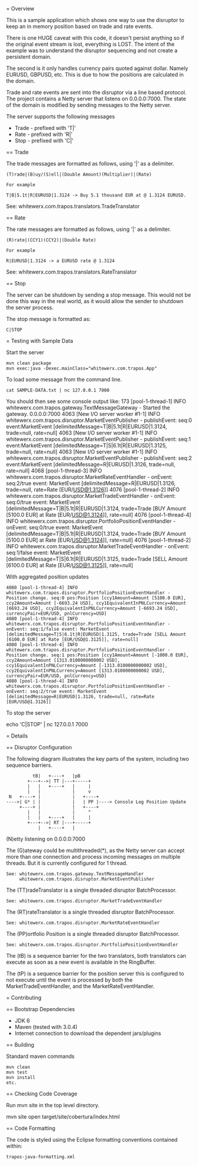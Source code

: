 = Overview

This is a sample application which shows one way to use the disruptor to keep 
an in memory position based on trade and rate events.

There is one HUGE caveat with this code, it doesn't persist anything so if the original
event stream is lost, everything is LOST.  The intent of the example was to understand
the disruptor sequencing and not create a persistent domain.

The second is it only handles currency pairs quoted against dollar. Namely EURUSD, GBPUSD, etc.
This is due to how the positions are calculated in the domain.

Trade and rate events are sent into the disruptor via a line based protocol.  The
project contains a Netty server that listens on 0.0.0.0:7000.  The state of the
domain is modified by sending messages to the Netty server.

The server supports the following messages

 * Trade - prefixed with 'T|'
 * Rate - prefixed with 'R|'
 * Stop - prefixed with 'C|'

== Trade

The trade messages are formatted as follows, using '|' as a delimiter.

    (T)rade|(B)uy/(S)ell|(Double Amount)(Multiplier)|(Rate)

    For example
    
    T|B|5.1t|R|EURUSD|1.3124 -> Buy 5.1 thousand EUR at @ 1.3124 EURUSD. 

See: whitewerx.com.trapos.translators.TradeTranslator 

== Rate

The rate messages are formatted as follows, using '|' as a delimiter.

    (R)rate|(CCY1)(CCY2)|(Double Rate)
    
    For example
    
    R|EURUSD|1.3124 -> a EURUSD rate @ 1.3124

See: whitewerx.com.trapos.translators.RateTranslator

== Stop

The server can be shutdown by sending a stop message.  This would not be
done this way in the real world, as it would allow the sender to shutdown 
the server process.

The stop message is formatted as:

    C|STOP
        
= Testing with Sample Data

Start the server

    mvn clean package
    mvn exec:java -Dexec.mainClass="whitewerx.com.trapos.App"

To load some message from the command line.

    cat SAMPLE-DATA.txt | nc 127.0.0.1 7000
    
You should then see some console output like:
     173 [pool-1-thread-1] INFO whitewerx.com.trapos.gateway.TextMessageGateway - Started the gateway. 0.0.0.0:7000
    4063 [New I/O server worker #1-1] INFO whitewerx.com.trapos.disruptor.MarketEventPublisher - publishEvent: seq:0 event:MarketEvent [delimitedMessage=T|B|5.1t|R|EURUSD|1.3124, trade=null, rate=null]
    4063 [New I/O server worker #1-1] INFO whitewerx.com.trapos.disruptor.MarketEventPublisher - publishEvent: seq:1 event:MarketEvent [delimitedMessage=T|S|6.1t|R|EURUSD|1.3125, trade=null, rate=null]
    4063 [New I/O server worker #1-1] INFO whitewerx.com.trapos.disruptor.MarketEventPublisher - publishEvent: seq:2 event:MarketEvent [delimitedMessage=R|EURUSD|1.3126, trade=null, rate=null]
    4068 [pool-1-thread-3] INFO whitewerx.com.trapos.disruptor.MarketRateEventHandler - onEvent: seq:2/true event: MarketEvent [delimitedMessage=R|EURUSD|1.3126, trade=null, rate=Rate [EUR/USD@1.3126]]
    4076 [pool-1-thread-2] INFO whitewerx.com.trapos.disruptor.MarketTradeEventHandler - onEvent: seq:0/true event: MarketEvent [delimitedMessage=T|B|5.1t|R|EURUSD|1.3124, trade=Trade [BUY Amount [5100.0 EUR] at Rate [EUR/USD@1.3124]], rate=null]
    4076 [pool-1-thread-4] INFO whitewerx.com.trapos.disruptor.PortfolioPositionEventHandler - onEvent: seq:0/true event: MarketEvent [delimitedMessage=T|B|5.1t|R|EURUSD|1.3124, trade=Trade [BUY Amount [5100.0 EUR] at Rate [EUR/USD@1.3124]], rate=null]
    4076 [pool-1-thread-2] INFO whitewerx.com.trapos.disruptor.MarketTradeEventHandler - onEvent: seq:1/false event: MarketEvent [delimitedMessage=T|S|6.1t|R|EURUSD|1.3125, trade=Trade [SELL Amount [6100.0 EUR] at Rate [EUR/USD@1.3125]], rate=null]

With aggregated position updates

    4080 [pool-1-thread-4] INFO whitewerx.com.trapos.disruptor.PortfolioPositionEventHandler - Position change. seq:0 pos:Position [ccy1Amount=Amount [5100.0 EUR], ccy2Amount=Amount [-6693.24 USD], ccy1EquivalentInPNLCurrency=Amount [6693.24 USD], ccy2EquivalentInPNLCurrency=Amount [-6693.24 USD], currencyPair=EUR/USD, pnlCurrency=USD]
    4080 [pool-1-thread-4] INFO whitewerx.com.trapos.disruptor.PortfolioPositionEventHandler - onEvent: seq:1/false event: MarketEvent [delimitedMessage=T|S|6.1t|R|EURUSD|1.3125, trade=Trade [SELL Amount [6100.0 EUR] at Rate [EUR/USD@1.3125]], rate=null]
    4080 [pool-1-thread-4] INFO whitewerx.com.trapos.disruptor.PortfolioPositionEventHandler - Position change. seq:1 pos:Position [ccy1Amount=Amount [-1000.0 EUR], ccy2Amount=Amount [1313.0100000000002 USD], ccy1EquivalentInPNLCurrency=Amount [-1313.0100000000002 USD], ccy2EquivalentInPNLCurrency=Amount [1313.0100000000002 USD], currencyPair=EUR/USD, pnlCurrency=USD]
    4080 [pool-1-thread-4] INFO whitewerx.com.trapos.disruptor.PortfolioPositionEventHandler - onEvent: seq:2/true event: MarketEvent [delimitedMessage=R|EURUSD|1.3126, trade=null, rate=Rate [EUR/USD@1.3126]]


To stop the server

   echo 'C|STOP' | nc 127.0.0.1 7000

= Details

== Disruptor Configuration

The following diagram illustrates the key parts of the system, including two sequence
barriers.


              tB|   +----+   |pB
            +---+-->| TT |---+-----+
            |   |   +----+   |     |
            |   |            |     v
     N   +----+ |            |   +----+
    ---->| G* | |            |   | PP |----> Console Log Position Update
         +----+ |            |   +----+
            |   |            |     ^
            |   |   +----+   |     |
            +---+-->| RT |---+-----+
                |   +----+   |

(N)etty listening on 0.0.0.0:7000

The (G)ateway could be multithreaded(*), as the Netty server can accept more than one connection
and process incoming messages on multiple threads.  But it is currently configured for 1 thread.

    See: whitewerx.com.trapos.gateway.TextMessageHandler
         whitewerx.com.trapos.disruptor.MarketEventPublisher

The (TT)radeTranslator is a single threaded disruptor BatchProcessor.

    See: whitewerx.com.trapos.disruptor.MarketTradeEventHandler
    
The (RT)rateTranslator is a single threaded disruptor BatchProcessor.

    See: whitewerx.com.trapos.disruptor.MarketRateEventHandler

The (PP)ortfolio Position is a single threaded disruptor BatchProcessor.

    See: whitewerx.com.trapos.disruptor.PortfolioPositionEventHandler 

The (tB) is a sequence barrier for the two translators, both translators can execute
as soon as a new event is available in the RingBuffer.

The (tP) is a sequence barrier for the position server this is configured to not execute
until the event is processed by both the MarketTradeEventHandler, and the MarketRateEventHandler.

= Contributing

== Bootstrap Dependencies

 * JDK 6
 * Maven (tested with 3.0.4)
 * Internet connection to download the dependent jars/plugins

== Building

Standard maven commands

    mvn clean
    mvn test
    mvn install
    etc.

== Checking Code Coverage

Run mvn site in the top level directory.

   mvn site
   open target/site/cobertura/index.html

== Code Formatting

The code is styled using the Eclipse formatting conventions contained within:

    trapos-java-formatting.xml
    

